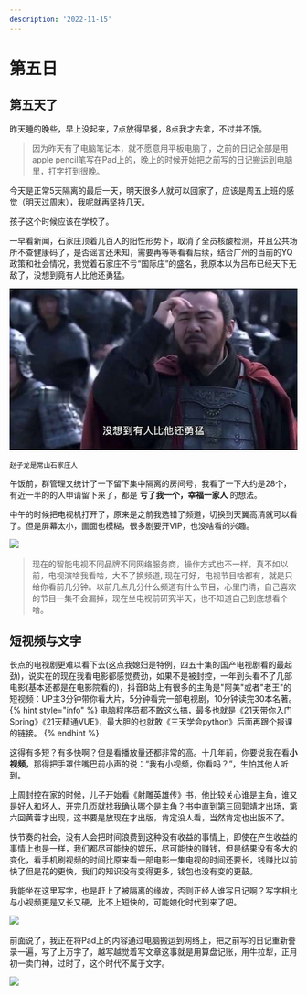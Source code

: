 ```yaml
---
description: '2022-11-15'
---
```


# 第五日

## 第五天了

昨天睡的晚些，早上没起来，7点放得早餐，8点我才去拿，不过并不饿。

> 因为昨天有了电脑笔记本，就不愿意用平板电脑了，之前的日记全部是用apple pencil笔写在Pad上的，晚上的时候开始把之前写的日记搬运到电脑里，打字打到很晚。

今天是正常5天隔离的最后一天，明天很多人就可以回家了，应该是周五上班的感觉（明天过周末），我呢就再坚持几天。

孩子这个时候应该在学校了。

一早看新闻，石家庄顶着几百人的阳性形势下，取消了全员核酸检测，并且公共场所不查健康码了，是否谣言还未知，需要再等等看看后续，结合广州的当前的YQ政策和社会情况，我觉着石家庄不亏“国际庄”的盛名，我原本以为吕布已经天下无敌了，没想到竟有人比他还勇猛。

![](./.gitbook/assets/22111503.jpeg)

``` 赵子龙是常山石家庄人 ```

午饭前，群管理又统计了一下留下集中隔离的房间号，我看了一下大约是28个，有近一半的的人申请留下来了，都是 **亏了我一个，幸福一家人** 的想法。

中午的时候把电视机打开了，原来是之前我选错了频道，切换到天翼高清就可以看了。但是屏幕太小，画面也模糊，很多剧要开VIP，也没啥看的兴趣。

![](./.gitbook/assets/22111506.jpg)

> 现在的智能电视不同品牌不同网络服务商，操作方式也不一样，真不如以前，电视演啥我看啥，大不了换频道, 现在可好，电视节目啥都有，就是只给你看前几分钟。以前几点几分什么频道有什么节目，心里门清，自己喜欢的节目一集不会漏掉，现在坐电视前研究半天，也不知道自己到底想看个啥。

## 短视频与文字

长点的电视剧更难以看下去(这点我媳妇是特例，四五十集的国产电视剧看的最起劲)，说实在的现在我看电影都感觉费劲，如果不是被封控，一年到头看不了几部电影(基本还都是在电影院看的)，抖音B站上有很多的主角是"阿美"或者"老王"的短视频：UP主3分钟带你看大片，5分钟看完一部电视剧，10分钟读完30本名著。
{% hint style="info" %}
电脑程序员都不敢这么搞，最多也就是《21天带你入门Spring》《21天精通VUE》，最大胆的也就敢《三天学会python》后面再跟个报课的链接。
{% endhint %}

这得有多短？有多快啊？但是看播放量还都非常的高。十几年前，你要说我在看**小视频**，那得把手罩住嘴巴前小声的说：“我有小视频，你看吗？”，生怕其他人听到。

上周封控在家的时候，儿子开始看《射雕英雄传》书，他比较关心谁是主角，谁又是好人和坏人，开完几页就找我确认哪个是主角？书中直到第三回郭靖才出场，第六回黄蓉才出现，这书要是放现在才出版，肯定没人看，当然肯定也出版不了。

快节奏的社会，没有人会把时间浪费到这种没有收益的事情上，即使在产生收益的事情上也是一样，我们都尽可能快的娱乐，尽可能快的赚钱，但是结果没有多大的变化，看手机刷视频的时间比原来看一部电影一集电视的时间还要长，钱赚比以前快了但是花的更快，我们的知识没有变得更多，钱包也没有变的更鼓。

我能坐在这里写字，也是赶上了被隔离的缘故，否则正经人谁写日记啊？写字相比与小视频更是又长又硬，比不上短快的，可能娘化时代到来了吧。

![](./.gitbook/assets/22111504.jpeg)

前面说了，我正在将Pad上的内容通过电脑搬运到网络上，把之前写的日记重新誊录一遍，写了上万字了，越写越觉着写文章这事就是用算盘记账，用牛拉犁，正月初一卖门神，过时了，这个时代不属于文字。

![](./.gitbook/assets/22111505.jpeg)





